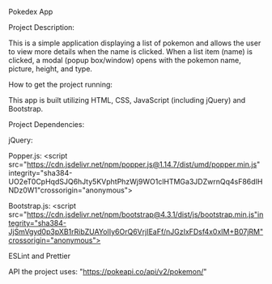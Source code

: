 Pokedex App

Project Description:

This is a simple application displaying a list of pokemon and allows the user to view more details when the name is clicked. When a list item (name) is clicked, a modal (popup box/window) opens with the pokemon name, picture, height, and type.

How to get the project running:

This app is built utilizing HTML, CSS, JavaScript (including jQuery) and Bootstrap.

Project Dependencies:

jQuery: <script src="https://code.jquery.com/jquery-3.3.1.min.js" integrity="sha256-FgpCb/KJQlLNfOu91ta32o/NMZxltwRo8QtmkMRdAu8=" crossorigin="anonymous"></script>

Popper.js: <script src="https://cdn.jsdelivr.net/npm/popper.js@1.14.7/dist/umd/popper.min.js" integrity="sha384-UO2eT0CpHqdSJQ6hJty5KVphtPhzWj9WO1clHTMGa3JDZwrnQq4sF86dIHNDz0W1"crossorigin="anonymous"></script>

Bootstrap.js: <script src="https://cdn.jsdelivr.net/npm/bootstrap@4.3.1/dist/js/bootstrap.min.js"integrity="sha384-JjSmVgyd0p3pXB1rRibZUAYoIIy6OrQ6VrjIEaFf/nJGzIxFDsf4x0xIM+B07jRM"crossorigin="anonymous"></script>

ESLint and Prettier

API the project uses: "https://pokeapi.co/api/v2/pokemon/"